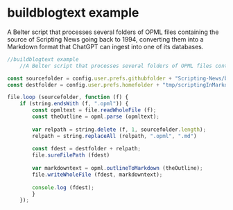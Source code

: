# buildblogtext example

A Belter script that processes several folders of OPML files containing the source of Scripting News going back to 1994, converting them into a Markdown format that ChatGPT can ingest into one of its databases. 

```JAVASCRIPT
//buildblogtext example
	//A Belter script that processes several folders of OPML files containing the source of Scripting News going back to 1994, converting them into a Markdown format that ChatGPT can ingest into one of its databases. 

const sourcefolder = config.user.prefs.githubfolder + "Scripting-News/blog/opml/";
const destfolder = config.user.prefs.homefolder + "tmp/scriptingInMarkdown/";

file.loop (sourcefolder, function (f) {
	if (string.endsWith (f, ".opml")) {
		const opmltext = file.readWholeFile (f);
		const theOutline = opml.parse (opmltext);
		
		var relpath = string.delete (f, 1, sourcefolder.length);
		relpath = string.replaceAll (relpath, ".opml", ".md")
		
		const fdest = destfolder + relpath;
		file.sureFilePath (fdest)
		
		var markdowntext = opml.outlineToMarkdown (theOutline);
		file.writeWholeFile (fdest, markdowntext);
		
		console.log (fdest);
		}
	});

```

